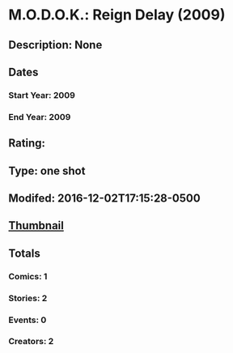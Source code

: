 # M.O.D.O.K.: Reign Delay (2009)
## Description: None
## Dates
### Start Year: 2009
### End Year: 2009
## Rating: 
## Type: one shot
## Modifed: 2016-12-02T17:15:28-0500
## [Thumbnail](http://i.annihil.us/u/prod/marvel/i/mg/b/90/4bb45e30da60d.jpg)
## Totals
### Comics: 1
### Stories: 2
### Events: 0
### Creators: 2
## Timeline
### Previous Series: 
#### [Link]()
### Next Series: 
#### [Link]()
## Modified: 2016-12-02T17:15:28-0500